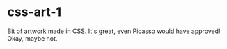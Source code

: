 # css-art-1
Bit of artwork made in CSS. It's great, even Picasso would have approved! Okay, maybe not.
